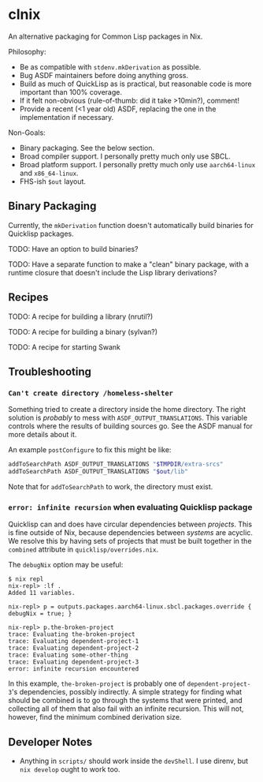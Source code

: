 clnix
=====

An alternative packaging for Common Lisp packages in Nix.

Philosophy:

- Be as compatible with `stdenv.mkDerivation` as possible.
- Bug ASDF maintainers before doing anything gross.
- Build as much of QuickLisp as is practical, but reasonable code is more important than 100% coverage.
- If it felt non-obvious (rule-of-thumb: did it take >10min?), comment!
- Provide a recent (<1 year old) ASDF, replacing the one in the implementation if necessary.

Non-Goals:

- Binary packaging.
  See the below section.
- Broad compiler support.
  I personally pretty much only use SBCL.
- Broad platform support.
  I personally pretty much only use `aarch64-linux` and `x86_64-linux`.
- FHS-ish `$out` layout.

Binary Packaging
----------------

Currently, the `mkDerivation` function doesn't automatically build binaries for Quicklisp packages.

TODO: Have an option to build binaries?

TODO: Have a separate function to make a "clean" binary package, with a runtime closure that doesn't include the Lisp library derivations?

Recipes
-------

TODO: A recipe for building a library (nrutil?)

TODO: A recipe for building a binary (sylvan?)

TODO: A recipe for starting Swank

Troubleshooting
---------------

### `Can't create directory /homeless-shelter`

Something tried to create a directory inside the home directory.
The right solution is *probably* to mess with `ASDF_OUTPUT_TRANSLATIONS`.
This variable controls where the results of building sources go.
See the ASDF manual for more details about it.

An example `postConfigure` to fix this might be like:

```bash
addToSearchPath ASDF_OUTPUT_TRANSLATIONS "$TMPDIR/extra-srcs"
addToSearchPath ASDF_OUTPUT_TRANSLATIONS "$out/lib"
```

Note that for `addToSearchPath` to work, the directory must exist.

### `error: infinite recursion` when evaluating Quicklisp package

Quicklisp can and does have circular dependencies between *projects*.
This is fine outside of Nix, because dependencies between *systems* are acyclic.
We resolve this by having sets of projects that must be built together in the `combined` attribute in `quicklisp/overrides.nix`.

The `debugNix` option may be useful:

```console
$ nix repl
nix-repl> :lf .
Added 11 variables.

nix-repl> p = outputs.packages.aarch64-linux.sbcl.packages.override { debugNix = true; }

nix-repl> p.the-broken-project
trace: Evaluating the-broken-project
trace: Evaluating dependent-project-1
trace: Evaluating dependent-project-2
trace: Evaluating some-other-thing
trace: Evaluating dependent-project-3
error: infinite recursion encountered
```

In this example, `the-broken-project` is probably one of `dependent-project-3`'s dependencies, possibly indirectly.
A simple strategy for finding what should be combined is to go through the systems that were printed, and collecting all of them that also fail with an infinite recursion.
This will not, however, find the minimum combined derivation size.

Developer Notes
---------------

- Anything in `scripts/` should work inside the `devShell`.
  I use direnv, but `nix develop` ought to work too.
